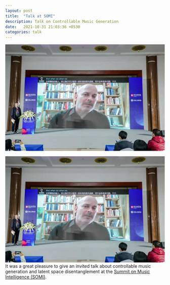 ```yaml
---
layout: post
title:  "Talk at SOMI"
description: Talk on Controllable Music Generation
date:   2021-10-31 21:03:36 +0530
categories: talk
---
```

![texture theme preview](img/SOMI.jpg)

![SOMI screenshot](img/SOMI.jpg)
It was a great pleasure to give an invited talk about controllable music generation and latent space disentanglement at the [Summit on Music Intelligence (SOMI)](https://somi-ccom.com/).